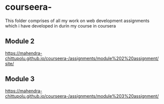 # courseera-
 This folder comprises of all my work on web development assignments which i have developed in durin my course in coursera
## Module 2 
https://mahendra-chittupolu.github.io/courseera-/assignments/module%202%20assignment/site/
## Module 3 
https://mahendra-chittupolu.github.io/courseera-/assignments/module%203%20assignment/
